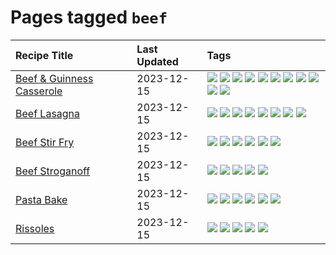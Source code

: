 # Pages tagged `beef`

|Recipe Title|Last Updated|Tags
|:---|:---|:---|
|[Beef & Guinness Casserole](../recipes/beefandguinnesscasserole.md)|2023-12-15|[![](https://img.shields.io/badge/tag-amazing-8f457a)](../tags/amazing.md) [![](https://img.shields.io/badge/tag-baked-f6b493)](../tags/baked.md) [![](https://img.shields.io/badge/tag-beef-10cdd6)](../tags/beef.md) [![](https://img.shields.io/badge/tag-casserole-42963a)](../tags/casserole.md) [![](https://img.shields.io/badge/tag-guinness-f47a18)](../tags/guinness.md) [![](https://img.shields.io/badge/tag-irish-9d5b24)](../tags/irish.md) [![](https://img.shields.io/badge/tag-large_quantity-9acea8)](../tags/large_quantity.md) [![](https://img.shields.io/badge/tag-long_cook_time-99d437)](../tags/long_cook_time.md) [![](https://img.shields.io/badge/tag-long_prep_time-8344b1)](../tags/long_prep_time.md) [![](https://img.shields.io/badge/tag-messy-32f6f2)](../tags/messy.md) [![](https://img.shields.io/badge/tag-tricky-acaf3f)](../tags/tricky.md)|
|[Beef Lasagna](../recipes/beeflasagna.md)|2023-12-15|[![](https://img.shields.io/badge/tag-baked-f6b493)](../tags/baked.md) [![](https://img.shields.io/badge/tag-beef-10cdd6)](../tags/beef.md) [![](https://img.shields.io/badge/tag-dairy-062ab)](../tags/dairy.md) [![](https://img.shields.io/badge/tag-dinner-91514)](../tags/dinner.md) [![](https://img.shields.io/badge/tag-easy-1754e4)](../tags/easy.md) [![](https://img.shields.io/badge/tag-italian-d4602a)](../tags/italian.md) [![](https://img.shields.io/badge/tag-pasta-d5a11)](../tags/pasta.md) [![](https://img.shields.io/badge/tag-stovetop-bb15fd)](../tags/stovetop.md)|
|[Beef Stir Fry](../recipes/beefstirfry.md)|2023-12-15|[![](https://img.shields.io/badge/tag-asian-2b6571)](../tags/asian.md) [![](https://img.shields.io/badge/tag-beef-10cdd6)](../tags/beef.md) [![](https://img.shields.io/badge/tag-dinner-91514)](../tags/dinner.md) [![](https://img.shields.io/badge/tag-pasta-d5a11)](../tags/pasta.md) [![](https://img.shields.io/badge/tag-stovetop-bb15fd)](../tags/stovetop.md) [![](https://img.shields.io/badge/tag-versatile-1fc54)](../tags/versatile.md)|
|[Beef Stroganoff](../recipes/beefstroganoff.md)|2023-12-15|[![](https://img.shields.io/badge/tag-beef-10cdd6)](../tags/beef.md) [![](https://img.shields.io/badge/tag-dairy-062ab)](../tags/dairy.md) [![](https://img.shields.io/badge/tag-dinner-91514)](../tags/dinner.md) [![](https://img.shields.io/badge/tag-russian-6984a1)](../tags/russian.md) [![](https://img.shields.io/badge/tag-stovetop-bb15fd)](../tags/stovetop.md)|
|[Pasta Bake](../recipes/pastabake.md)|2023-12-15|[![](https://img.shields.io/badge/tag-baked-f6b493)](../tags/baked.md) [![](https://img.shields.io/badge/tag-beef-10cdd6)](../tags/beef.md) [![](https://img.shields.io/badge/tag-cheesey-9fef19)](../tags/cheesey.md) [![](https://img.shields.io/badge/tag-dairy-062ab)](../tags/dairy.md) [![](https://img.shields.io/badge/tag-pasta-d5a11)](../tags/pasta.md) [![](https://img.shields.io/badge/tag-sides-95446)](../tags/sides.md)|
|[Rissoles](../recipes/rissoles.md)|2023-12-15|[![](https://img.shields.io/badge/tag-aussie-e5c1d4)](../tags/aussie.md) [![](https://img.shields.io/badge/tag-beef-10cdd6)](../tags/beef.md) [![](https://img.shields.io/badge/tag-easy-1754e4)](../tags/easy.md) [![](https://img.shields.io/badge/tag-family-208450)](../tags/family.md) [![](https://img.shields.io/badge/tag-fried-e4f90)](../tags/fried.md)|